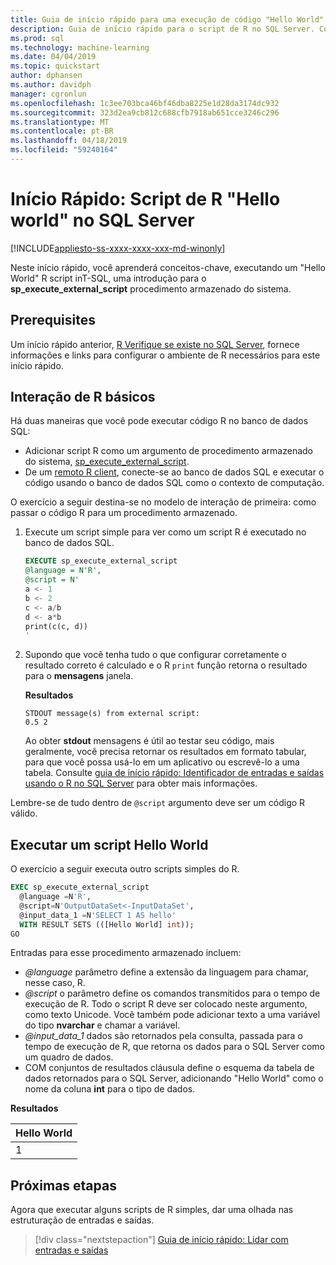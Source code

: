```yaml
---
title: Guia de início rápido para uma execução de código "Hello World" básico R no T-SQL – SQL Server Machine Learning
description: Guia de início rápido para o script de R no SQL Server. Conheça os fundamentos de chamar o script de R usando o procedimento armazenado do sistema sp_execute_external_script um exercício de Olá, mundo.
ms.prod: sql
ms.technology: machine-learning
ms.date: 04/04/2019
ms.topic: quickstart
author: dphansen
ms.author: davidph
manager: cgronlun
ms.openlocfilehash: 1c3ee703bca46bf46dba8225e1d28da3174dc932
ms.sourcegitcommit: 323d2ea9cb812c688cfb7918ab651cce3246c296
ms.translationtype: MT
ms.contentlocale: pt-BR
ms.lasthandoff: 04/18/2019
ms.locfileid: "59240164"
---
```

# <a name="quickstart-hello-world-r-script-in-sql-server"></a>Início Rápido: Script de R "Hello world" no SQL Server 
[!INCLUDE[appliesto-ss-xxxx-xxxx-xxx-md-winonly](../../includes/appliesto-ss-xxxx-xxxx-xxx-md-winonly.md)]

Neste início rápido, você aprenderá conceitos-chave, executando um "Hello World" R script inT-SQL, uma introdução para o **sp_execute_external_script** procedimento armazenado do sistema. 

## <a name="prerequisites"></a>Prerequisites

Um início rápido anterior, [R Verifique se existe no SQL Server](quickstart-r-verify.md), fornece informações e links para configurar o ambiente de R necessários para este início rápido.

## <a name="basic-r-interaction"></a>Interação de R básicos

Há duas maneiras que você pode executar código R no banco de dados SQL:

+ Adicionar script R como um argumento de procedimento armazenado do sistema, [sp_execute_external_script](https://docs.microsoft.com/sql/relational-databases/system-stored-procedures/sp-execute-external-script-transact-sql).
+ De um [remoto R client](https://docs.microsoft.com/sql/advanced-analytics/r/set-up-a-data-science-client), conecte-se ao banco de dados SQL e executar o código usando o banco de dados SQL como o contexto de computação.

O exercício a seguir destina-se no modelo de interação de primeira: como passar o código R para um procedimento armazenado.

1. Execute um script simple para ver como um script R é executado no banco de dados SQL.

    ```sql
    EXECUTE sp_execute_external_script
    @language = N'R',
    @script = N'
    a <- 1
    b <- 2
    c <- a/b
    d <- a*b
    print(c(c, d))
    '
    ```

2. Supondo que você tenha tudo o que configurar corretamente o resultado correto é calculado e o R `print` função retorna o resultado para o **mensagens** janela.

    **Resultados**

    ```text
    STDOUT message(s) from external script: 
    0.5 2
    ```

    Ao obter **stdout** mensagens é útil ao testar seu código, mais geralmente, você precisa retornar os resultados em formato tabular, para que você possa usá-lo em um aplicativo ou escrevê-lo a uma tabela. Consulte [guia de início rápido: Identificador de entradas e saídas usando o R no SQL Server](rtsql-working-with-inputs-and-outputs.md) para obter mais informações.

Lembre-se de tudo dentro de `@script` argumento deve ser um código R válido.

## <a name="run-a-hello-world-script"></a>Executar um script Hello World

O exercício a seguir executa outro scripts simples do R.

```sql
EXEC sp_execute_external_script
  @language =N'R',
  @script=N'OutputDataSet<-InputDataSet',
  @input_data_1 =N'SELECT 1 AS hello'
  WITH RESULT SETS (([Hello World] int));
GO
```

Entradas para esse procedimento armazenado incluem:

+ *@language* parâmetro define a extensão da linguagem para chamar, nesse caso, R.
+ *@script* o parâmetro define os comandos transmitidos para o tempo de execução de R. Todo o script R deve ser colocado neste argumento, como texto Unicode. Você também pode adicionar texto a uma variável do tipo **nvarchar** e chamar a variável.
+ *@input_data_1* dados são retornados pela consulta, passada para o tempo de execução de R, que retorna os dados para o SQL Server como um quadro de dados.
+ COM conjuntos de resultados cláusula define o esquema da tabela de dados retornados para o SQL Server, adicionando "Hello World" como o nome da coluna **int** para o tipo de dados.

**Resultados**

| Hello World |
|-------------|
| 1 |

## <a name="next-steps"></a>Próximas etapas

Agora que executar alguns scripts de R simples, dar uma olhada nas estruturação de entradas e saídas.

> [!div class="nextstepaction"]
> [Guia de início rápido: Lidar com entradas e saídas](quickstart-r-inputs-and-outputs.md)
